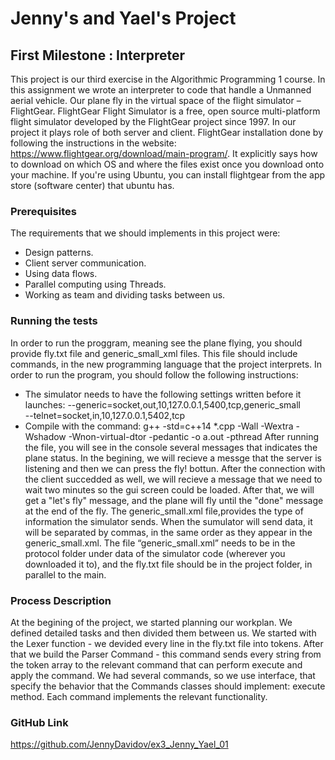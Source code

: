 # Jenny's and Yael's Project

## First Milestone : Interpreter

This project is our third exercise in the Algorithmic Programming 1 course. 
In this assignment we wrote an interpreter to code that handle a Unmanned aerial vehicle.
Our plane fly in the virtual space of the flight simulator – FlightGear.
FlightGear Flight Simulator is a free, open source multi-platform flight simulator developed by 
the FlightGear project since 1997. In our project it plays role of both server and client. 
FlightGear installation done by following the instructions in the website: https://www.flightgear.org/download/main-program/.
It explicitly says how to download on which OS and where the files exist once you download onto your machine.
If you're using Ubuntu, you can install flightgear from the app store (software center) that ubuntu has.


### Prerequisites
The requirements that we should implements in this project were:
* Design patterns.
* Client server communication.
* Using data flows.
* Parallel computing using Threads.
* Working as team and dividing tasks between us.


### Running the tests
In order to run the proggram, meaning see the plane flying, you should provide fly.txt file and generic_small_xml files.
This file should include commands, in the new programming language that the project interprets. 
In order to run the program, you should follow the following instructions:
*  The simulator needs to have the following settings written before it launches:
--generic=socket,out,10,127.0.0.1,5400,tcp,generic_small   
--telnet=socket,in,10,127.0.0.1,5402,tcp
*  Compile with the command:
g++ -std=c++14 *.cpp -Wall -Wextra -Wshadow -Wnon-virtual-dtor -pedantic -o a.out -pthread
After running the file, you will see in the console several messages that indicates the plane status. 
In the begining, we will recieve a messge that the server is listening and then we can press the fly! bottun.
After the connection with the client succedded as well, we will recieve a message that we need to wait two minutes so the gui screen could be loaded.
After that, we will get a "let's fly" message, and the plane will fly until the "done" message at the end of the fly.
The generic_small.xml file,provides the type of information the simulator sends.
When the sumulator will send data, it will be separated by commas, in the same order as they appear in the generic_small.xml.
The file “generic_small.xml” needs to be in the protocol folder under data of the simulator code (wherever you downloaded it to), and the fly.txt file should be in the project folder, in parallel to the main.



### Process Description
At the begining of the project, we started planning our workplan. 
We defined detailed tasks and then divided them between us.
We started with the Lexer function - we devided every line in the fly.txt file into tokens.
After that we build the Parser Command - this command sends every string from the token array 
to the relevant command that can perform execute and apply the command.
We had several commands, so we use interface, that specify the behavior that the Commands classes should implement: 
execute method. Each command implements the relevant functionality.


### GitHub Link
https://github.com/JennyDavidov/ex3_Jenny_Yael_01




